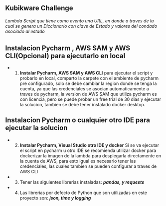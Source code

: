 ## Kubikware Challenge

###### Lambda Script que tiene como evento una URL, en donde a traves de la cual se genera un Diccionario con clave de Estado y valores del condado asociado al estado

## Instalacion Pycharm , AWS SAM y AWS CLI(Opcional) para ejecutarlo en local

* 1. **__Instalar Pycharm, AWS SAM y AWS CLI__** para ejecutar el script y probarlo en local, comparto la carpete con el ambiente de pycharm pre configurado, solo se debe cambiar la region donde se tenga la cuenta, ya que las credenciales se asocian automaticamente a traves de pycharm, la version de AWS SAM que utiliza pycharm es con licencia, pero se puede probar un free trial de 30 dias y ejecutar la solucion, tambien se debe tener instalado docker desktop.

## Instalacion Pycharm o cualquier otro IDE para ejecutar la solucion

* 2. **__Instalar Pycharm, Visual Studio otro IDE y docker__** Si se va ejecutar el script en pycharm u otro IDE se recomienda utilizar docker para dockerizar la imagen de la lambda para desplegarla directamente en la cuenta de AWS, para esto igual es necesario tener las credenciales, las cuales tambien se pueden configurar a traves de AWS CLI

* 3. Tener las siguientes librerias instaladas: **_pandas, y requests_**

* 4. Las librerias por defecto de Python que son utilizadas en este proyecto son: **_json, time y logging_** 